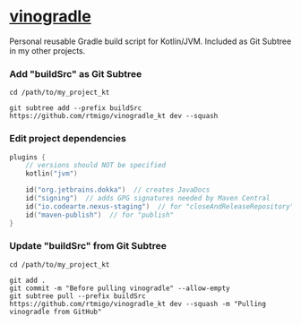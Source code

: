 # [vinogradle](https://github.com/rtmigo/vinogradle_kt)

Personal reusable Gradle build script for Kotlin/JVM. Included as Git Subtree
in my other projects.


### Add "buildSrc" as Git Subtree

```
cd /path/to/my_project_kt

git subtree add --prefix buildSrc https://github.com/rtmigo/vinogradle_kt dev --squash
```

### Edit project dependencies

```kotlin
plugins {
    // versions should NOT be specified
    kotlin("jvm")

    id("org.jetbrains.dokka")  // creates JavaDocs
    id("signing")  // adds GPG signatures needed by Maven Central
    id("io.codearte.nexus-staging")  // for "closeAndReleaseRepository"
    id("maven-publish")  // for "publish"
}
```

### Update "buildSrc" from Git Subtree

```
cd /path/to/my_project_kt

git add .
git commit -m "Before pulling vinogradle" --allow-empty
git subtree pull --prefix buildSrc https://github.com/rtmigo/vinogradle_kt dev --squash -m "Pulling vinogradle from GitHub"
```
